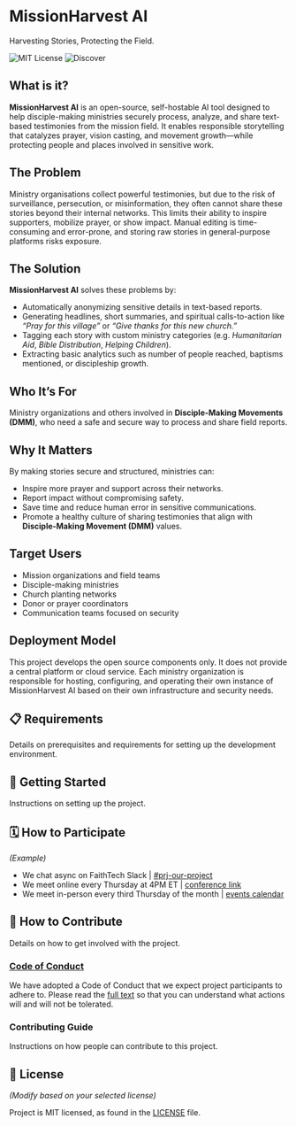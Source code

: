 # MissionHarvest AI

Harvesting Stories, Protecting the Field.

![MIT License](https://badgen.net/badge/license/MIT/blue)
![Discover](https://badgen.net/badge/stage/discover/orange)

<!--
Other 4D cycle badges
![Discern](https://badgen.net/badge/stage/discern/gray)
![Develop](https://badgen.net/badge/stage/develop/blue)
![Demonstrate](https://badgen.net/badge/stage/demonstrate/green)
-->

## What is it?

**MissionHarvest AI** is an open-source, self-hostable AI tool designed to help disciple-making ministries securely process, analyze, and share text-based testimonies from the mission field. It enables responsible storytelling that catalyzes prayer, vision casting, and movement growth—while protecting people and places involved in sensitive work.

## The Problem

Ministry organisations collect powerful testimonies, but due to the risk of surveillance, persecution, or misinformation, they often cannot share these stories beyond their internal networks. This limits their ability to inspire supporters, mobilize prayer, or show impact. Manual editing is time-consuming and error-prone, and storing raw stories in general-purpose platforms risks exposure.

## The Solution

**MissionHarvest AI** solves these problems by:

- Automatically anonymizing sensitive details in text-based reports.
- Generating headlines, short summaries, and spiritual calls-to-action like *“Pray for this village”* or *“Give thanks for this new church.”*
- Tagging each story with custom ministry categories (e.g. *Humanitarian Aid*, *Bible Distribution*, *Helping Children*).
- Extracting basic analytics such as number of people reached, baptisms mentioned, or discipleship growth.

## Who It’s For

Ministry organizations and others involved in **Disciple-Making Movements (DMM)**, who need a safe and secure way to process and share field reports.

## Why It Matters

By making stories secure and structured, ministries can:

- Inspire more prayer and support across their networks.
- Report impact without compromising safety.
- Save time and reduce human error in sensitive communications.
- Promote a healthy culture of sharing testimonies that align with **Disciple-Making Movement (DMM)** values.

## Target Users

- Mission organizations and field teams  
- Disciple-making ministries  
- Church planting networks  
- Donor or prayer coordinators  
- Communication teams focused on security

## Deployment Model
This project develops the open source components only. It does not provide a central platform or cloud service. Each ministry organization is responsible for hosting, configuring, and operating their own instance of MissionHarvest AI based on their own infrastructure and security needs.


## 📋 Requirements

Details on prerequisites and requirements for setting up the development environment.

## 🚀 Getting Started

Instructions on setting up the project.

## 🗓️ How to Participate

*(Example)*

- We chat async on FaithTech Slack | [#prj-our-project][slack]
- We meet online every Thursday at 4PM ET | [conference link][online-meeting]
- We meet in-person every third Thursday of the month | [events calendar][inperson-meeting]

[online-meeting]: https://zoom.us/
[inperson-meeting]: https://faithtech.com/events/
[slack]: https://faithtechhub.slack.com/archives/C7R5FM25B

## 👏 How to Contribute

Details on how to get involved with the project.

### [Code of Conduct][code]

We have adopted a Code of Conduct that we expect project participants to adhere to.
Please read the [full text][code] so that you can understand what actions will and will not be tolerated.

[code]: https://github.com/FaithTechGlobalLabs/.github/blob/main/CODE_OF_CONDUCT.md

### Contributing Guide

Instructions on how people can contribute to this project.

## 📄 License

*(Modify based on your selected license)*

Project is MIT licensed, as found in the [LICENSE][license] file.

[license]: ./LICENSE
